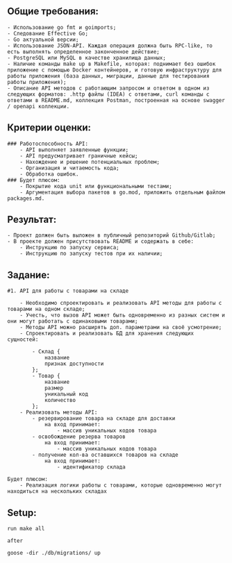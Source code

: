 ## Общие требования:
    - Использование go fmt и goimports;
    - Следование Effective Go;
    - Go актуальной версии;
    - Использование JSON-API. Каждая операция должна быть RPC-like, то есть выполнять определенное законченное действие;
    - PostgreSQL или MySQL в качестве хранилища данных;
    - Наличие команды make up в Makefile, которая: поднимает без ошибок приложение с помощью Docker контейнеров, и готовую инфраструктуру для работы приложения (база данных, миграции, данные для тестирования работы приложения);
    - Описание API методов с работающим запросом и ответом в одном из следующих форматов: .http файлы (IDEA) с ответами, curl команды с ответами в README.md, коллекция Postman, построенная на основе swagger / openapi коллекции.

## Критерии оценки:
    ### Работоспособность API:
        - API выполняет заявленные функции;
        - API предусматривает граничные кейсы;
        - Нахождение и решение потенциальных проблем;
        - Организация и читаемость кода;
        - Обработка ошибок.
    ### Будет плюсом:
        - Покрытие кода unit или функциональными тестами;
        - Аргументация выбора пакетов в go.mod, приложить отдельным файлом packages.md.

## Результат:
    - Проект должен быть выложен в публичный репозиторий Github/Gitlab;
    - В проекте должен присутствовать README и содержать в себе:
        - Инструкцию по запуску сервиса;
        - Инструкцию по запуску тестов при их наличии;

## Задание:
    #1. API для работы с товарами на складе

        - Необходимо спроектировать и реализовать API методы для работы с товарами на одном складе;
        - Учесть, что вызов API может быть одновременно из разных систем и они могут работать с одинаковыми товарами;
        - Методы API можно расширять доп. параметрами на своё усмотрение;
        - Спроектировать и реализовать БД для хранения следующих сущностей:

            - Склад {
                название
                признак доступности
            };
            - Товар {
                название
                размер
                уникальный код
                количество
            };
        - Реализовать методы API:
            - резервирование товара на складе для доставки
                на вход принимает:
                    - массив уникальных кодов товара
            - освобождение резерва товаров
                на вход принимает:
                    - массив уникальных кодов товара
            - получение кол-ва оставшихся товаров на складе
                на вход принимает:
                    - идентификатор склада
    
    Будет плюсом:
        - Реализация логики работы с товарами, которые одновременно могут находиться на нескольких складах

## Setup:
    run make all

    after 

    goose -dir ./db/migrations/ up

    